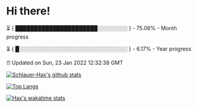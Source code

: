 # Hi there!

⏳ { ██████████████████████░░░░░░░░ } - 75.08% - Month progress

⏳ { █░░░░░░░░░░░░░░░░░░░░░░░░░░░░░ } - 6.17% - Year progress

⏰ Updated on Sun, 23 Jan 2022 12:32:38 GMT


[![Schlauer-Hax's github stats](https://github-readme-stats.vercel.app/api?username=Schlauer-Hax&show_icons=true&theme=dark&count_private=true)](https://github.com/Schlauer-Hax)


[![Top Langs](https://github-readme-stats.vercel.app/api/top-langs/?username=Schlauer-Hax&layout=compact&theme=dark)](https://github.com/Schlauer-Hax?tab=repositories)


[![Hax's wakatime stats](https://github-readme-stats.vercel.app/api/wakatime?username=Hax&theme=dark)](https://wakatime.com/@Hax)

